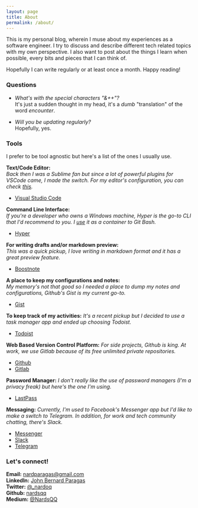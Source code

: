 ```yaml
---
layout: page
title: About
permalink: /about/
---
```


This is my personal blog, wherein I muse about my experiences as a software engineer. I try to discuss and describe different tech related topics with my own perspective. I also want to post about the things I learn when possible, every bits and pieces that I can think of.

Hopefully I can write regularly or at least once a month. Happy reading!

### Questions

* _What's with the special characters "&++"?_  
  It's just a sudden thought in my head, it's a _dumb_ "translation" of the word _encounter_.  

* _Will you be updating regularly?_  
  Hopefully, yes.

### Tools

I prefer to be tool agnostic but here's a list of the ones I usually use.

**Text/Code Editor:**  
_Back then I was a Sublime fan but since a lot of powerful plugins for VSCode came, I made the switch. For my editor's configuration, you can check [this](https://gist.github.com/nardsqq/e4b0a0b131952c6ccabe3c8926cacb35)._

* [Visual Studio Code](https://code.visualstudio.com/)  

**Command Line Interface:**  
_If you're a developer who owns a Windows machine, Hyper is the go-to CLI that I'd recommend to you. I [use](https://gist.github.com/nardsqq/5722649b31b11b9a0c2e9836f949e1df) it as a container to Git Bash._

* [Hyper](https://hyper.is/)  

**For writing drafts and/or markdown preview:**  
_This was a quick pickup, I love writing in markdown format and it has a great preview feature._

* [Boostnote](https://boostnote.io/)  

**A place to keep my configurations and notes:**  
_My memory's not that good so I needed a place to dump my notes and configurations, Github's Gist is my current go-to._

* [Gist](https://gist.github.com)  

**To keep track of my activities:**
_It's a recent pickup but I decided to use a task manager app and ended up choosing Todoist._

* [Todoist](https://todoist.com)  

**Web Based Version Control Platform:**
_For side projects, Github is king. At work, we use Gitlab because of its free unlimited private repositories._

* [Github](https://github.com)  
* [Gitlab](https://about.gitlab.com/)  

**Password Manager:**
_I don't really like the use of password managers (I'm a privacy freak) but here's the one I'm using._

* [LastPass](https://www.lastpass.com/)  

**Messaging:**
_Currently, I'm used to Facebook's Messenger app but I'd like to make a switch to Telegram. In addition, for work and tech community chatting, there's Slack._

* [Messenger](https://www.messenger.com/)  
* [Slack](www.slack.com/‎)
* [Telegram](https://telegram.org/)

### Let's connect!

**Email:** <a href="mailto:nardparagas@gmail.com">nardparagas@gmail.com</a>  
**LinkedIn:** <a href="https://www.linkedin.com/in/john-bernard-paragas-9a1691143" target="_blank">John Bernard Paragas</a>  
**Twitter:** <a href="https://twitter.com/_nardoq" target="_blank">@_nardoq</a>  
**Github:** <a href="https://github.com/nardsqq" target="_blank">nardsqq</a>  
**Medium:** <a href="https://medium.com/@NardsQQ" target="_blank">@NardsQQ</a>  